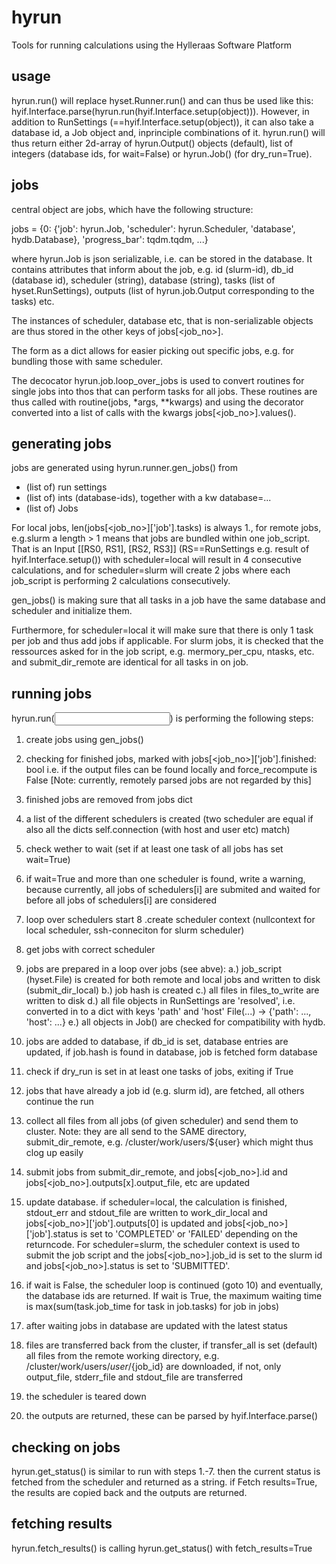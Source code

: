 # hyrun

Tools for running calculations using the Hylleraas Software Platform

## usage

hyrun.run() will replace hyset.Runner.run() and can thus be used like this:
hyif.Interface.parse(hyrun.run(hyif.Interface.setup(object))).
However, in addition to RunSettings (==hyif.Interface.setup(object)), it can
also take a database id, a Job object and, inprinciple combinations of it.
hyrun.run() will thus return either 2d-array of hyrun.Output() objects (default), list of
 integers (database ids, for wait=False) or hyrun.Job() (for dry_run=True).

## jobs

central object are jobs, which have the following structure:

jobs = {0: {'job': hyrun.Job,
            'scheduler': hyrun.Scheduler,
            'database', hydb.Database},
             'progress_bar': tqdm.tqdm, ...}

where hyrun.Job is json serializable, i.e. can be stored in the database.
It contains attributes that inform about the job, e.g. id (slurm-id),
db_id (database id), scheduler (string), database (string),
tasks (list of hyset.RunSettings), outputs (list of hyrun.job.Output
corresponding to the tasks) etc.

The instances of scheduler, database etc, that is non-serializable objects
are thus stored in the other keys of jobs[<job_no>].

The form as a dict allows for easier picking out specific jobs, e.g. for
bundling those with same scheduler.

 The decocator hyrun.job.loop_over_jobs is used to convert routines for single
 jobs into thos that can perform tasks for all jobs. These routines are thus
 called with routine(jobs, *args, **kwargs) and using the decorator converted
 into a list of calls with the kwargs jobs[<job_no>].values().

## generating jobs

jobs are generated using hyrun.runner.gen_jobs() from
* (list of) run settings
* (list of) ints (database-ids), together with a kw database=...
* (list of) Jobs

For local jobs, len(jobs[<job_no>]['job'].tasks) is always 1., for remote jobs,
e.g.slurm a length > 1 means that jobs are bundled within one job_script.
That is an Input [[RS0, RS1], [RS2, RS3]] (RS==RunSettings
 e.g. result of hyif.Interface.setup()) with scheduler=local will result in
 4 consecutive calculations, and for scheduler=slurm will create 2 jobs where
 each job_script is performing 2 calculations consecutively.

 gen_jobs() is making sure that all tasks in a job have the same database
 and scheduler and initialize them.

 Furthermore, for scheduler=local it will make sure that there is only 1
 task per job and thus add jobs if applicable. For slurm jobs, it is checked
 that the ressources asked for in the job script, e.g. mermory_per_cpu, ntasks,
 etc. and submit_dir_remote are identical for all tasks in on job.


## running jobs

hyrun.run(<input>) is performing the following steps:

1. create jobs using gen_jobs()
2. checking for finished jobs, marked with jobs[<job_no>]['job'].finished: bool
i.e. if the output files can be found locally and force_recompute is False
[Note: currently, remotely parsed jobs are not regarded by this]
3. finished jobs are removed from jobs dict

4. a list of the different schedulers is created (two scheduler are equal if also all the dicts self.connection (with host and user etc) match)
5. check wether to wait (set if at least one task of all jobs has set wait=True)
6. if wait=True and more than one scheduler is found, write a warning, because currently, all jobs of schedulers[i] are submited and waited for before all jobs of schedulers[i] are considered
7. loop over schedulers start
8 .create scheduler context (nullcontext for local scheduler, ssh-conneciton for slurm scheduler)
9. get jobs with correct scheduler

10. jobs are prepared in a loop over jobs (see abve):
    a.) job_script (hyset.File) is created for both remote and local jobs and written to disk (submit_dir_local)
    b.) job hash is created
    c.) all files in files_to_write are written to disk
    d.) all file objects in RunSettings are 'resolved', i.e. converted in to a dict with keys
    'path' and 'host' File(...) -> {'path': ..., 'host': ...}
    e.) all objects in Job() are checked for compatibility with hydb.

11. jobs are added to database, if db_id is set, database entries are updated, if job.hash is found in database, job is fetched form database
12. check if dry_run is set in at least one tasks of jobs, exiting if True
13. jobs that have already a job id (e.g. slurm id), are fetched, all others continue the run

14. collect all files from all jobs (of given scheduler) and send them to cluster. Note: they are all send to the SAME directory, submit_dir_remote, e.g. /cluster/work/users/${user} which might thus clog up easily
15. submit jobs from submit_dir_remote, and jobs[<job_no>].id and jobs[<job_no>].outputs[x].output_file, etc are updated
16. update database. if scheduler=local, the calculation is finished, stdout_err and stdout_file are written to work_dir_local and jobs[<job_no>]['job'].outputs[0] is updated and jobs[<job_no>]['job'].status is set to 'COMPLETED' or 'FAILED' depending on the returncode. For scheduler=slurm, the scheduler context is used to submit the job script and the jobs[<job_no>].job_id is set to the slurm id and jobs[<job_no>].status is set to 'SUBMITTED'.
17. if wait is False, the scheduler loop is continued (goto 10) and eventually, the database ids are returned. If wait is True, the maximum waiting time is max(sum(task.job_time for task in job.tasks) for job in jobs)
18. after waiting jobs in database are updated with the latest status
19. files are transferred back from the cluster, if transfer_all is set (default) all files from the remote working directory, e.g. /cluster/work/users/${user}/${job_id} are downloaded, if not, only output_file, stderr_file and stdout_file are transferred
20. the scheduler is teared down
21. the outputs are returned, these can be parsed by hyif.Interface.parse()


## checking on jobs

hyrun.get_status() is similar to run with steps 1.-7. then the current status is fetched from the scheduler and returned as a string.
if Fetch results=True, the results are copied back and the outputs are returned.


## fetching results

hyrun.fetch_results() is calling hyrun.get_status() with fetch_results=True
